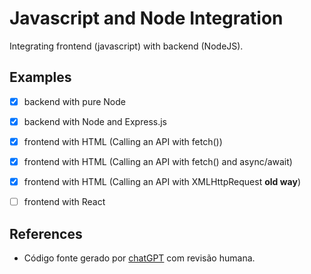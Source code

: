 # Javascript and Node Integration

Integrating frontend (javascript) with backend (NodeJS).

## Examples

- [X] backend with pure Node
- [X] backend with Node and Express.js

- [X] frontend with HTML (Calling an API with fetch())
- [X] frontend with HTML (Calling an API with fetch() and async/await)
- [X] frontend with HTML (Calling an API with XMLHttpRequest **old way**)
- [ ] frontend with React

## References

- Código fonte gerado por [chatGPT](https://chat.openai.com/) com revisão humana.
